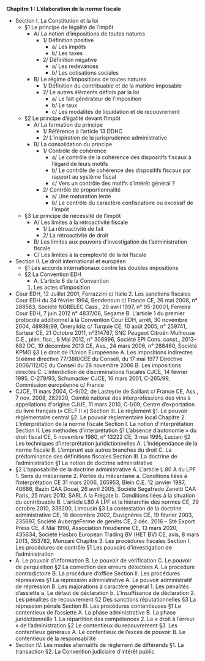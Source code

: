 **Chapitre 1 : L’élaboration de la norme fiscale** 
- Section I. La Constitution et la loi 
	- §1 Le principe de légalité de l’impôt 
		- A/ La notion d’impositions de toutes natures 
			- 1/ Définition positive 
				- a/ Les impôts 
				- b/ Les taxes 
			- 2/ Définition négative 
				- a/ Les redevances 
				- b/ Les cotisations sociales 
		- B/ Le régime d’impositions de toutes natures 
			- 1/ Définition du contribuable et de la matière imposable 
			- 2/ Le autres éléments définis par la loi 
				- a/ Le fait générateur de l’imposition 
				- b/ Le taux 
				- c/ Les modalités de liquidation et de recouvrement
	- §2 Le principe d’égalité devant l’impôt 
		- A/ La formation du principe 
			- 1/ Référence à l’article 13 DDHC 
			- 2/ L’inspiration de la jurisprudence administrative 
		- B/ La consolidation du principe 
			- 1/ Contrôle de cohérence 
				- a/ Le contrôle de la cohérence des dispositifs fiscaux à l’égard de leurs motifs 
				- b/ Le contrôle de cohérence des dispositifs fiscaux par rapport au système fiscal 
				- c/ Vers un contrôle des motifs d’intérêt général ? 
			- 2/ Contrôle de proportionnalité
				- a/ Une maturation lente 
				- b/ Le contrôle du caractère confiscatoire ou excessif de l’impôt 
	- §3 Le principe de nécessité de l’impôt 
		- A/ Les limites à la rétroactivité fiscale 
			- 1/ La rétroactivité de fait 
			- 2/ La rétroactivité de droit 
		- B/ Les limites aux pouvoirs d’investigation de l’administration fiscale 
		- C/ Les limites à la complexité de la loi fiscale 
- Section II. Le droit international et européen 
	- §1 Les accords internationaux contre les doubles impositions 
	- §2 La Convention EDH 
		- A. L’article 6 de la Convention 
		1. Les actes d’imposition
- Cour EDH, 12 Juillet 2001, Ferrazzini c/ Italie 2. Les sanctions fiscales Cour EDH du 24 février 1994, Bendenoun c/ France CE, 26 mai 2008, n° 288583, Société NORELEC Cass., 29 avril 1997, n° 95-20001, Ferreira Cour EDH, 7 juin 2012 n° 4837/06, Segame B. L’article 1 du premier protocole additionnel à la Convention Cour EDH, arrêt, 30 novembre 2004, 48939/99, Öneryildiz c/ Turquie CE, 10 août 2005, n° 259741, Sarteur CE, 21 Octobre 2011, n°314767, SNC Peugeot Citroën Mulhouse C.E., plén. fisc., 9 Mai 2012, n° 308996, Société EPI Cons. const., 2013-682 DC, 19 décembre 2013 CE, Ass., 24 mars 2006, n° 288460, Société KPMG §3 Le droit de l’Union Européenne A. Les impositions indirectes Sixième directive 77/388/CEE du Conseil, du 17 mai 1977 Directive 2006/112/CE du Conseil du 28 novembre 2006 B. Les impositions directes C. L’interdiction de discriminations fiscales CJCE, 14 février 1995, C-279/93, Schumacker CJCE, 16 mars 2001, C-265/99, Commission européenne c/ France
- CJCE, 11 mars 2004, C-9/02, de Lasteyrie de Saillant c/ France CE, Ass., 7 nov. 2008, 282920, Comité national des interprofessions des vins à appellations d'origine CJUE, 11 mars 2010, C‑1/09, Centre d’exportation du livre français (« CELF II ») Section III. Le règlement §1. Le pouvoir règlementaire central §2. Le pouvoir règlementaire local Chapitre 2. L’interprétation de la norme fiscale Section I. La notion d’interprétation Section II. Les méthodes d’interprétation §1 L’absence d’autonomie » du droit fiscal CE, 5 novembre 1980, n° 13222 CE, 3 mai 1995, Luciani §2 Les techniques d’interprétation juridictionnelles A. L’indépendance de la norme fiscale B. L’emprunt aux autres branches du droit C. La prédominance des définitions fiscales Section III. La doctrine de l’administration §1 La notion de doctrine administrative
- §2 L’opposabilité de la doctrine administrative A. L’article L.80 A du LPF 1. Sens du mécanisme 2. Portée du mécanisme a. Conditions liées à l’interprétation CE 31 mars 2006, 265953, Blein C.E. 12 janvier 1987, 40686, Bazin CAA Douai, 26 avril 2005, Société Segafredo Zanetti CAA Paris, 25 mars 2010, SARL A la Frégate b. Conditions liées à la situation du contribuable B. L’article L80 A LPF et la hiérarchie des normes CE, 29 octobre 2010, 339200, Limousin §3 La contestation de la doctrine administrative CE, 18 décembre 2002, Duvignères CE, 19 février 2003, 235697, Société AubergeFerme de genêts CE, 2 déc. 2016 – Sté Export Press CE, 4 Mai 1990, Association freudienne CE, 13 mars 2020, 435634, Société Hasbro European Trading BV (HET BV) CE, avis, 8 mars 2013, 353782, Monzani Chapitre 3. Les procédures fiscales Section I. Les procédures de contrôle §1 Les pouvoirs d’investigation de l’administration
- A. Le pouvoir d’information B. Le pouvoir de vérification C. Le pouvoir de perquisition §2 La correction des erreurs détectées A. La procédure contradictoire B. La procédure d’office Section II. Les procédures répressives §1 La répression administrative A. Le pouvoir administratif de répression B. Les majorations à caractère général 1. Les pénalités d’assiette a. Le défaut de déclaration b. L’insuffisance de déclaration 2. Les pénalités de recouvrement §2 Des sanctions réputationnelles §3 La répression pénale Section III. Les procédures contentieuses §1 Le contentieux de l’assiette A. La phase administrative B. La phase juridictionnelle 1. La répartition des compétences 2. Le « droit à l’erreur » de l’administration §2 Le contentieux du recouvrement §3. Les contentieux généraux A. Le contentieux de l’excès de pouvoir B. Le contentieux de la responsabilité
- Section IV. Les modes alternatifs de règlement de différends §1. La transaction §2. La Convention judiciaire d’intérêt public